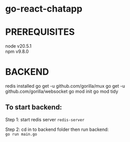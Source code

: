 
# go-react-chatapp

# PREREQUISITES
node v20.5.1  
npm v9.8.0  


# BACKEND
redis installed
go get -u github.com/gorilla/mux
go get -u github.com/gorilla/websocket
go mod init 
go mod tidy

## To start backend: 
Step 1: start redis server
```redis-server```

Step 2: cd in to backend folder then run backend:  
```go run main.go```